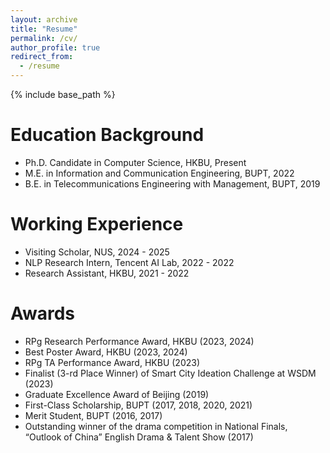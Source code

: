 ```yaml
---
layout: archive
title: "Resume"
permalink: /cv/
author_profile: true
redirect_from:
  - /resume
---
```


{% include base_path %}

Education Background
======
* Ph.D. Candidate in Computer Science, HKBU, Present
* M.E. in Information and Communication Engineering, BUPT, 2022
* B.E. in Telecommunications Engineering with Management, BUPT, 2019

Working Experience
======
* Visiting Scholar, NUS, 2024 - 2025
* NLP Research Intern, Tencent AI Lab, 2022 - 2022
* Research Assistant, HKBU, 2021 - 2022
  
Awards
======
* RPg Research Performance Award, HKBU (2023, 2024)
* Best Poster Award, HKBU (2023, 2024)
* RPg TA Performance Award, HKBU (2023)
* Finalist (3-rd Place Winner) of Smart City Ideation Challenge at WSDM (2023)
* Graduate Excellence Award of Beijing (2019)
* First-Class Scholarship, BUPT (2017, 2018, 2020, 2021)
* Merit Student, BUPT (2016, 2017)
* Outstanding winner of the drama competition in National Finals, “Outlook of China” English Drama & Talent Show (2017)
